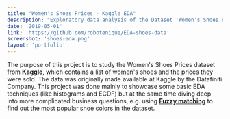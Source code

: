 ```yaml
---
title: "Women's Shoes Prices - Kaggle EDA"
description: "Exploratory data analysis of the Dataset 'Women's Shoes Prices' by Datafiniti Company"
date: '2019-05-01'
link: 'https://github.com/robotenique/EDA-shoes-data'
screenshot: 'shoes-eda.png'
layout: 'portfolio'
---
```


The purpose of this project is to study the Women's Shoes Prices dataset from **Kaggle**, which contains a list of women's shoes and the prices they were sold. The data was originally made available at Kaggle by the Datafiniti Company. This project was done mainly to showcase some basic EDA techniques (like histograms and ECDF) but at the same time diving deep into more complicated business questions, e.g. using [**Fuzzy matching**](https://en.wikipedia.org/wiki/Approximate_string_matching) to find out the most popular shoe colors in the dataset.